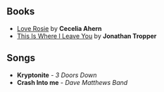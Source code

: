 Books
-----

- [Love Rosie](http://majimboo.github.io/favorites/books/LoveRosie-CeceliaAhern.pdf) by **Cecelia Ahern**
- [This Is Where I Leave You](http://majimboo.github.io/favorites/books/ThisIsWhereILeaveYou-JonathanTropper.pdf) by **Jonathan Tropper**


Songs
-----

- **Kryptonite** - *3 Doors Down*
- **Crash Into me** - *Dave Matthews Band*
